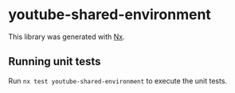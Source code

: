 # youtube-shared-environment

This library was generated with [Nx](https://nx.dev).

## Running unit tests

Run `nx test youtube-shared-environment` to execute the unit tests.
